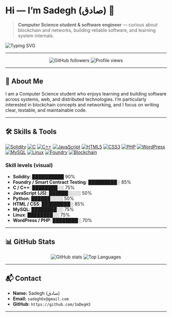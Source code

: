 # Hi — I’m Sadegh (صادق) 👋

> **Computer Science student & software engineer** — curious about blockchain and networks, building reliable software, and learning system internals.

![Typing SVG](https://readme-typing-svg.herokuapp.com?font=Fira%20Code\&size=24\&duration=3000\&pause=700\&color=FF5722\&center=true\&vCenter=true\&width=650\&lines=Computer+Science+student;Interested+in+Blockchain+%26+Networking;Passionate+about+Clean+Code)

---

<p align="center">
  <img alt="GitHub followers" src="https://img.shields.io/github/followers/3aDegH3?label=Followers&style=social" />
  <img alt="Profile views" src="https://komarev.com/ghpvc/?username=3aDegH3&color=blueviolet" />
</p>

---

## 🧭 About Me

I am a Computer Science student who enjoys learning and building software across systems, web, and distributed technologies. I’m particularly interested in blockchain concepts and networking, and I focus on writing clear, testable, and maintainable code.

---

## 🛠️ Skills & Tools

<p align="center">

<a href="#"><img alt="Solidity" src="https://img.shields.io/badge/Solidity-%23007bff.svg?style=for-the-badge&logo=ethereum&logoColor=white" /></a> <a href="#"><img alt="C" src="https://img.shields.io/badge/C-%2314354C.svg?style=for-the-badge&logo=c&logoColor=white" /></a> <a href="#"><img alt="C++" src="https://img.shields.io/badge/C++-%2314354C.svg?style=for-the-badge&logo=c%2B%2B&logoColor=white" /></a> <a href="#"><img alt="JavaScript" src="https://img.shields.io/badge/JavaScript-%23f7df1e.svg?style=for-the-badge&logo=javascript&logoColor=black" /></a> <a href="#"><img alt="HTML5" src="https://img.shields.io/badge/HTML5-%23E34F26.svg?style=for-the-badge&logo=html5&logoColor=white" /></a> <a href="#"><img alt="CSS3" src="https://img.shields.io/badge/CSS3-%231572B6.svg?style=for-the-badge&logo=css3&logoColor=white" /></a> <a href="#"><img alt="PHP" src="https://img.shields.io/badge/PHP-%23777BB4.svg?style=for-the-badge&logo=php&logoColor=white" /></a> <a href="#"><img alt="WordPress" src="https://img.shields.io/badge/WordPress-%23007AB8.svg?style=for-the-badge&logo=wordpress&logoColor=white" /></a> <a href="#"><img alt="MySQL" src="https://img.shields.io/badge/MySQL-%233447A6.svg?style=for-the-badge&logo=mysql&logoColor=white" /></a> <a href="#"><img alt="Linux" src="https://img.shields.io/badge/Linux-%23FCC624.svg?style=for-the-badge&logo=linux&logoColor=black" /></a> <a href="#"><img alt="Foundry" src="https://img.shields.io/badge/Foundry-%2320232a.svg?style=for-the-badge&logo=foundry&logoColor=white" /></a> <a href="#"><img alt="Blockchain" src="https://img.shields.io/badge/Blockchain-%2300A3FF.svg?style=for-the-badge&logo=ethereum&logoColor=white" /></a>

</p>

### Skill levels (visual)

* **Solidity**: ██████████ 90%
* **Foundry / Smart Contract Testing**: █████████░ 85%
* **C / C++**: ████████░░ 75%
* **JavaScript (JS)**: ██████░░░░ 50%
* **Python**: ██████░░░░ 50%
* **HTML / CSS**: █████████░ 85%
* **MySQL**: ████████░░ 75%
* **Linux**: ████████░░ 75%
* **WordPress / PHP**: ████████░ 70%

---

## 📊 GitHub Stats

<p align="center">
  <img src="https://github-readme-stats.vercel.app/api?username=3aDegH3&show_icons=true&theme=radical" alt="GitHub stats" />
  <img src="https://github-readme-stats.vercel.app/api/top-langs/?username=3aDegH3&layout=compact&theme=radical" alt="Top Languages" />
</p>

---


## 📬 Contact

* **Name:** Sadegh (صادق)
* **Email:** `sadeghOx@gmail.com`
* **GitHub:** `https://github.com/3aDegH3`

---
